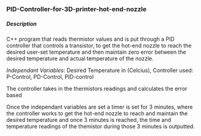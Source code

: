 ### PID-Controller-for-3D-printer-hot-end-nozzle
##### Description
C++ program that reads thermistor values and is put through a PID controller that controls a transistor, to get the hot-end nozzle to reach the desired user-set temperature and then maintain zero error between the desired temperature and actual temperature of the nozzle.

_Independant Variables_: Desired Temperature in (Celcius), Controller used: P-Control, PD-Control, PID-control

The controller takes in the thermistors readings and calculates the error based 


Once the independant variables are set a timer is set for 3 minutes, where the controller works to get the hot-end nozzle to reach and maintain the desired temperature and once 3 minutes is reached, the time and temperature readings of the themistor during those 3 minutes is outputted. 
